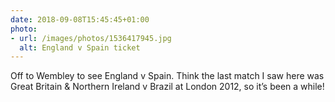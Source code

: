 ```yaml
---
date: 2018-09-08T15:45:45+01:00
photo:
- url: /images/photos/1536417945.jpg
  alt: England v Spain ticket
---
```

Off to Wembley to see England v Spain. Think the last match I saw here was Great Britain & Northern Ireland v Brazil at London 2012, so it’s been a while!
